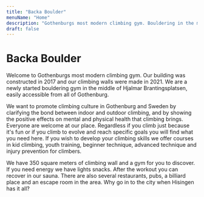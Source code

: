 ```yaml
---
title: "Backa Boulder"
menuName: "Home"
description: "Gothenburgs most modern climbing gym. Bouldering in the middle of Hjalmar Brantingsplatsen."
draft: false
---
```


# Backa Boulder

Welcome to Gothenburgs most modern climbing gym. Our building was constructed in 2017 and our climbing walls were made in 2021. We are a newly started bouldering gym in the middle of Hjalmar Brantingsplatsen, easily accessible from all of Gothenburg.

We want to promote climbing culture in Gothenburg and Sweden by clarifying the bond between indoor and outdoor climbing, and by showing the positive effects on mental and physical health that climbing brings. Everyone are welcome at our place. Regardless if you climb just because it's fun or if you climb to evolve and reach specific goals you will find what you need here. If you wish to develop your climbing skills we offer courses in kid climbing, youth training, beginner technique, advanced technique and injury prevention for climbers.

We have 350 square meters of climbing wall and a gym for you to discover. If you need energy we have lights snacks. After the workout you can recover in our sauna. There are also several restaurants, pubs, a billiard place and an escape room in the area. Why go in to the city when Hisingen has it all?


